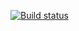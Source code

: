 [![Build status](https://ci.appveyor.com/api/projects/status/eoq50mc9dlhdipvc/branch/main?svg=true)](https://ci.appveyor.com/project/vera4056/patterns-2/branch/main)
